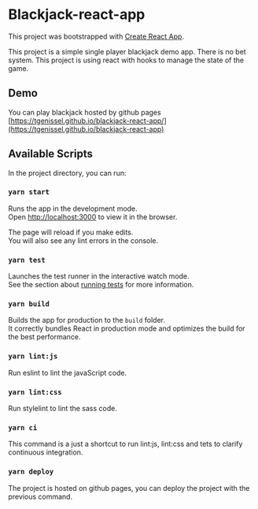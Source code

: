 # Blackjack-react-app

This project was bootstrapped with [Create React App](https://github.com/facebook/create-react-app).

This project is a simple single player blackjack demo app. There is no bet system.
This project is using react with hooks to manage the state of the game.

## Demo

You can play blackjack hosted by github pages [https://tgenissel.github.io/blackjack-react-app/](https://tgenissel.github.io/blackjack-react-app)

## Available Scripts

In the project directory, you can run:

### `yarn start`

Runs the app in the development mode.\
Open [http://localhost:3000](http://localhost:3000) to view it in the browser.

The page will reload if you make edits.\
You will also see any lint errors in the console.

### `yarn test`

Launches the test runner in the interactive watch mode.\
See the section about [running tests](https://facebook.github.io/create-react-app/docs/running-tests) for more information.

### `yarn build`

Builds the app for production to the `build` folder.\
It correctly bundles React in production mode and optimizes the build for the best performance.

### `yarn lint:js`

Run eslint to lint the javaScript code.

### `yarn lint:css`

Run stylelint to lint the sass code.

### `yarn ci`

This command is a just a shortcut to run lint:js, lint:css and tets to clarify continuous integration.

### `yarn deploy`

The project is hosted on github pages, you can deploy the project with the previous command.
